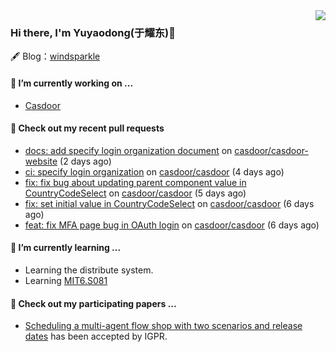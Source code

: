 <img align="right" src="https://github-readme-stats.vercel.app/api?username=leo220yuyaodog&show_icons=true&icon_color=805AD5&text_color=718096&bg_color=ffffff&hide_title=true" />

### Hi there, I'm Yuyaodong(于耀东)👋
🖋 Blog：[windsparkle](https://blog.windsparkle.top)
#### 🔭 I’m currently working on ...
- [Casdoor](https://github.com/casdoor)

#### 🔨 Check out my recent pull requests

- [docs: add specify login organization document](https://github.com/casdoor/casdoor-website/pull/489) on [casdoor/casdoor-website](https://github.com/casdoor/casdoor-website) (2 days ago)
- [ci: specify login organization](https://github.com/casdoor/casdoor/pull/1892) on [casdoor/casdoor](https://github.com/casdoor/casdoor) (4 days ago)
- [fix: fix bug about updating parent component value in CountryCodeSelect](https://github.com/casdoor/casdoor/pull/1891) on [casdoor/casdoor](https://github.com/casdoor/casdoor) (5 days ago)
- [fix: set initial value in CountryCodeSelect](https://github.com/casdoor/casdoor/pull/1890) on [casdoor/casdoor](https://github.com/casdoor/casdoor) (6 days ago)
- [feat: fix MFA page bug in OAuth login](https://github.com/casdoor/casdoor/pull/1889) on [casdoor/casdoor](https://github.com/casdoor/casdoor) (6 days ago)

#### 🌱 I’m currently learning ...
- Learning the distribute system.
- Learning [MIT6.S081](https://pdos.csail.mit.edu/6.828/2021/schedule.html)

#### 📜 Check out my participating papers ...
- [Scheduling a multi-agent flow shop with two scenarios and release dates](https://www.tandfonline.com/doi/full/10.1080/00207543.2023.2188646) has been accepted by IGPR.

